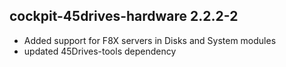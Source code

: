 ## cockpit-45drives-hardware 2.2.2-2

* Added support for F8X servers in Disks and System modules
* updated 45Drives-tools dependency